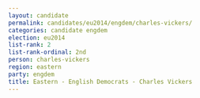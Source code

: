 ```yaml
---
layout: candidate
permalink: candidates/eu2014/engdem/charles-vickers/
categories: candidate engdem
election: eu2014
list-rank: 2
list-rank-ordinal: 2nd
person: charles-vickers
region: eastern
party: engdem
title: Eastern - English Democrats - Charles Vickers
---
```

